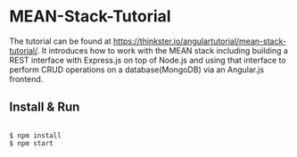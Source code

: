 # MEAN-Stack-Tutorial

<p>The tutorial can be found at <a href="https://thinkster.io/angulartutorial/mean-stack-tutorial/"></a><a href="https://thinkster.io/angulartutorial/mean-stack-tutorial/">https://thinkster.io/angulartutorial/mean-stack-tutorial/</a>. It introduces how to work with the MEAN stack including building a REST interface with Express.js on top of Node.js and using that interface to perform CRUD operations on a database(MongoDB) via an Angular.js frontend.</p>

<h2>Install &amp; Run</h2>

<pre><code>
$ npm install
$ npm start
</code></pre>

